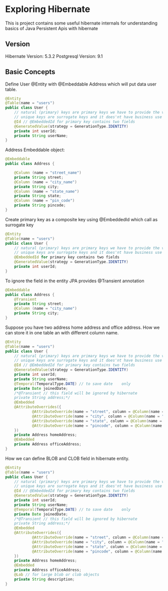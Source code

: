 # Exploring Hibernate

This is project contains some useful hibernate internals for understanding basics of Java Persistent Apis with hibernate 

## Version
Hibernate Version: 5.3.2
Postgresql Version: 9.1

## Basic Concepts

Define User @Entity with @Embeddable Address which will put data user table.

```java
@Entity
@Table(name = "users")
public class User {
	// natural (primary) keys are primary keys we have to provide the value
	// unique keys are surrogate keys and it does'nt have business use case.
	@Id // @EmbeddedId for primary key contains two fields
	@GeneratedValue(strategy = GenerationType.IDENTITY)
	private int userId;
	private String userName;	
}
``` 
Address Embeddable object: 
```java
@Embeddable
public class Address {

	@Column (name = "street_name")
	private String street;
	@Column (name = "city_name")
	private String city;
	@Column (name = "state_name")
	private String state;
	@Column (name = "pin_code")
	private String pincode;
}
``` 
Create primary key as a composite key using @EmbeddedId which call as surrogate key
```java
@Entity
@Table(name = "users")
public class User {
	// natural (primary) keys are primary keys we have to provide the value
	// unique keys are surrogate keys and it does'nt have business use case.
	@EmbeddedId for primary key contains two fields
	@GeneratedValue(strategy = GenerationType.IDENTITY)
	private int userId;
}
```
To ignore the field in the entity JPA provides @Transient annotation

```java
@Embeddable
public class Address {
	@Transient
	private String street;
	@Column (name = "city_name")
	private String city;
}
```
Suppose you have two address home address and office address. How we can store it in one table an with different column name.

```java
@Entity
@Table(name = "users")
public class User {
	// natural (primary) keys are primary keys we have to provide the value
	// unique keys are surrogate keys and it does'nt have business use case.
	@Id // @EmbeddedId for primary key contains two fields
	@GeneratedValue(strategy = GenerationType.IDENTITY)
	private int userId;
	private String userName;
	@Temporal(TemporalType.DATE) // to save date 	only
	private Date joinedDate;
	/*@Transient // this field will be ignored by hibernate
	private String address;*/
	@Embedded
	@AttributeOverrides({
			@AttributeOverride(name = "street", column = @Column(name = "home_street_name")), // to override attribute/column in address 
			@AttributeOverride(name = "city", column = @Column(name = "home_city_name")),
			@AttributeOverride(name = "state", column = @Column(name = "home_state_name")),
			@AttributeOverride(name = "pincode", column = @Column(name = "home_pin_code"))
	})
	private Address homeAddress;
	@Embedded
	private Address officeAddress;
}
```
How we can define BLOB and CLOB field in hibernate entity.

```java
@Entity
@Table(name = "users")
public class User {
	// natural (primary) keys are primary keys we have to provide the value
	// unique keys are surrogate keys and it does'nt have business use case.
	@Id // @EmbeddedId for primary key contains two fields
	@GeneratedValue(strategy = GenerationType.IDENTITY)
	private int userId;
	private String userName;
	@Temporal(TemporalType.DATE) // to save date 	only
	private Date joinedDate;
	/*@Transient // this field will be ignored by hibernate
	private String address;*/
	@Embedded
	@AttributeOverrides({
			@AttributeOverride(name = "street", column = @Column(name = "home_street_name")), // to override attribute/column in address 
			@AttributeOverride(name = "city", column = @Column(name = "home_city_name")),
			@AttributeOverride(name = "state", column = @Column(name = "home_state_name")),
			@AttributeOverride(name = "pincode", column = @Column(name = "home_pin_code"))
	})
	private Address homeAddress;
	@Embedded
	private Address officeAddress;
	@Lob // for large blob or clob objects
	private String description;
}
```
